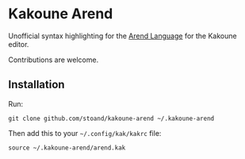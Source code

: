 # Kakoune Arend

Unofficial syntax highlighting for the [Arend Language](https://arend-lang.github.io/about/) for the Kakoune editor.

Contributions are welcome.

## Installation 

Run:

```
git clone github.com/stoand/kakoune-arend ~/.kakoune-arend
```

Then add this to your `~/.config/kak/kakrc` file:

```
source ~/.kakoune-arend/arend.kak
```
